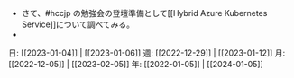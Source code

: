 - さて、#hccjp の勉強会の登壇準備として[[Hybrid Azure Kubernetes Service]]について調べてみる。
- 

日: [[2023-01-04]] | [[2023-01-06]]
週: [[2022-12-29]] | [[2023-01-12]]
月: [[2022-12-05]] | [[2023-02-05]]
年: [[2022-01-05]] | [[2024-01-05]]